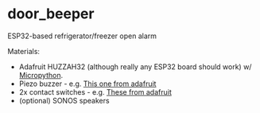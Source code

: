 # door_beeper
ESP32-based refrigerator/freezer open alarm

Materials:

* Adafruit HUZZAH32 (although really any ESP32 board should work) w/ [Micropython](https://micropython.org).
* Piezo buzzer - e.g. [This one from adafruit](https://www.adafruit.com/product/160)
* 2x contact switches - e.g. [These from adafruit](https://www.adafruit.com/product/375)
* (optional) SONOS speakers
